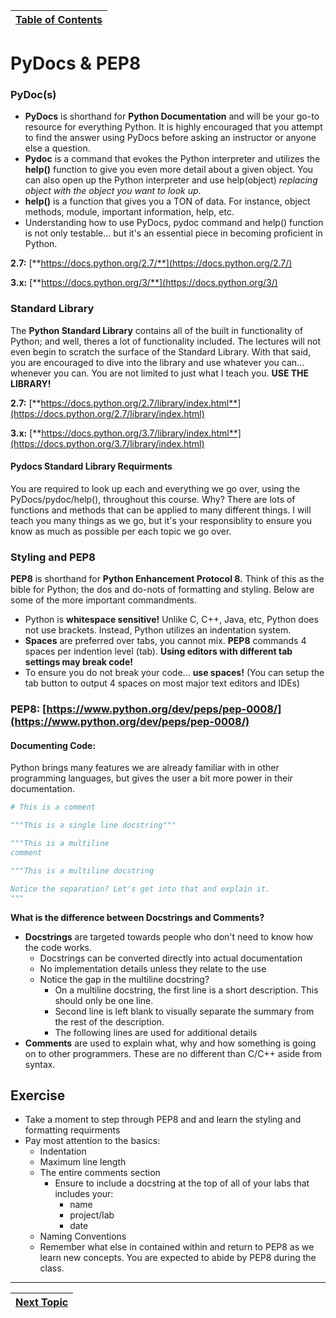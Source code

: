 |[Table of Contents](/00-Table-of-Contents.md)|
|---|

# PyDocs & PEP8

### PyDoc\(s\)

* **PyDocs** is shorthand for **Python Documentation** and will be your go-to resource for everything Python. It is highly encouraged that you attempt to find the answer using PyDocs before asking an instructor or anyone else a question.
* **Pydoc** is a command that evokes the Python interpreter and utilizes the **help\(\)** function to give you even more detail about a given object. You can also open up the Python interpreter and use help\(object\) _replacing object with the object you want to look up_.
* **help\(\)** is a function that gives you a TON of data. For instance, object methods, module, important information, help, etc.
* Understanding how to use PyDocs, pydoc command and help\(\) function is not only testable... but it's an essential piece in becoming proficient in Python.

**2.7:** [**https://docs.python.org/2.7/**](https://docs.python.org/2.7/)

**3.x:** [**https://docs.python.org/3/**](https://docs.python.org/3/)

### Standard Library

The **Python Standard Library** contains all of the built in functionality of Python; and well, theres a lot of functionality included. The lectures will not even begin to scratch the surface of the Standard Library. With that said, you are encouraged to dive into the library and use whatever you can... whenever you can. You are not limited to just what I teach you. **USE THE LIBRARY!**

**2.7:** [**https://docs.python.org/2.7/library/index.html**](https://docs.python.org/2.7/library/index.html)

**3.x:** [**https://docs.python.org/3.7/library/index.html**](https://docs.python.org/3.7/library/index.html)

#### Pydocs Standard Library Requirments

You are required to look up each and everything we go over, using the PyDocs/pydoc/help\(\), throughout this course. Why? There are lots of functions and methods that can be applied to many different things. I will teach you many things as we go, but it's your responsiblity to ensure you know as much as possible per each topic we go over.

### Styling and PEP8

**PEP8** is shorthand for **Python Enhancement Protocol 8.** Think of this as the bible for Python; the dos and do-nots of formatting and styling. Below are some of the more important commandments.

* Python is **whitespace sensitive!** Unlike C, C++, Java, etc, Python does not use brackets. Instead, Python utilizes an indentation system. 
* **Spaces** are preferred over tabs, you cannot mix. **PEP8** commands 4 spaces per indention level \(tab\). **Using editors with different tab settings may break code!**
* To ensure you do not break your code... **use spaces!** \(You can setup the tab button to output 4 spaces on most major text editors and IDEs\)

### PEP8: [https://www.python.org/dev/peps/pep-0008/](https://www.python.org/dev/peps/pep-0008/)

#### Documenting Code:

Python brings many features we are already familiar with in other programming languages, but gives the user a bit more power in their documentation.

```python
# This is a comment
```

```python
"""This is a single line docstring"""
```

```python
"""This is a multiline 
comment
```

```python
"""This is a multiline docstring

Notice the separation? Let's get into that and explain it. 
"""
```

**What is the difference between Docstrings and Comments?**

* **Docstrings** are targeted towards people who don't need to know how the code works. 
  * Docstrings can be converted directly into actual documentation
  * No implementation details unless they relate to the use
  * Notice the gap in the multiline docstring? 
    * On a multiline docstring, the first line is a short description. This should only be one line. 
    * Second line is left blank to visually separate the summary from the rest of the description.
    * The following lines are used for additional details
* **Comments** are used to explain what, why and how something is going on to other programmers. These are no different than C/C++ aside from syntax.  

## Exercise

* Take a moment to step through PEP8 and and learn the styling and formatting requirments
* Pay most attention to the basics:
  * Indentation
  * Maximum line length
  * The entire comments section
    * Ensure to include a docstring at the top of all of your labs that includes your:
      * name
      * project/lab
      * date
  * Naming Conventions
  * Remember what else in contained within and return to PEP8 as we learn new concepts. You are expected to abide by PEP8 during the class. 

---

|[Next Topic](/01_python_features/03_objects.md)|
|---|
